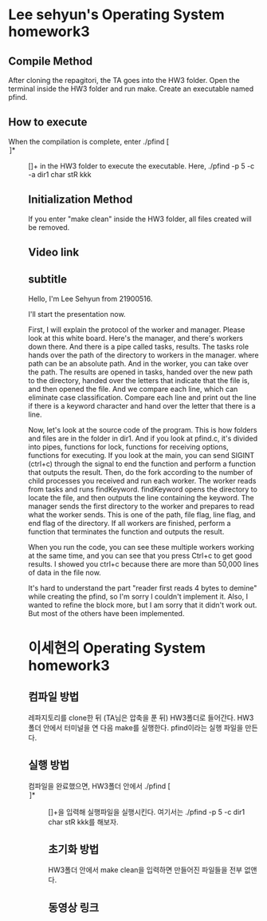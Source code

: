 Lee sehyun's Operating System homework3
========================

Compile Method
---------------

After cloning the repagitori, the TA goes into the HW3 folder.
Open the terminal inside the HW3 folder and run make. 
Create an executable named pfind.

How to execute
-------------

When the compilation is complete, enter ./pfind [<option>]* <dir> [<keyword>]+ in the HW3 folder to execute the executable.
Here, ./pfind -p 5 -c -a dir1 char stR kkk

Initialization Method
-------------------------

If you enter "make clean" inside the HW3 folder, all files created will be removed.

Video link
---------------




subtitle
----------

Hello, I'm Lee Sehyun from 21900516.

I'll start the presentation now.

First, I will explain the protocol of the worker and manager.
Please look at this white board. Here's the manager, and there's workers down there. And there is a pipe called tasks, results. The tasks role hands over the path of the directory to workers in the manager. where path can be an absolute path. And in the worker, you can take over the path. The results are opened in tasks, handed over the new path to the directory, handed over the letters that indicate that the file is, and then opened the file. And we compare each line, which can eliminate case classification. Compare each line and print out the line if there is a keyword character and hand over the letter that there is a line.

Now, let's look at the source code of the program.
This is how folders and files are in the folder in dir1. And if you look at pfind.c, it's divided into pipes, functions for lock, functions for receiving options, functions for executing. If you look at the main, you can send SIGINT (ctrl+c) through the signal to end the function and perform a function that outputs the result. Then, do the fork according to the number of child processes you received and run each worker. The worker reads from tasks and runs findKeyword. findKeyword opens the directory to locate the file, and then outputs the line containing the keyword. The manager sends the first directory to the worker and prepares to read what the worker sends. This is one of the path, file flag, line flag, and end flag of the directory. If all workers are finished, perform a function that terminates the function and outputs the result.

When you run the code, you can see these multiple workers working at the same time, and you can see that you press Ctrl+c to get good results. I showed you ctrl+c because there are more than 50,000 lines of data in the file now.

It's hard to understand the part "reader first reads 4 bytes to demine" while creating the pfind, so I'm sorry I couldn't implement it. Also, I wanted to refine the block more, but I am sorry that it didn't work out. But most of the others have been implemented.






이세현의 Operating System homework3
========================

컴파일 방법
--------------

레파지토리를 clone한 뒤 (TA님은 압축을 푼 뒤) HW3폴더로 들어간다.
HW3폴더 안에서 터미널을 연 다음 make를 실행한다. 
pfind이라는 실행 파일을 만든다.

실행 방법
-------------

컴파일을 완료했으면, HW3폴더 안에서 ./pfind [<option>]* <dir> [<keyword>]+을 입력해 실행파일을 실행시킨다.
여기서는 ./pfind -p 5 -c dir1 char stR kkk를 해보자.


초기화 방법
-------------

HW3폴더 안에서 make clean을 입력하면 만들어진 파일들을 전부 없앤다.

동영상 링크
------------
